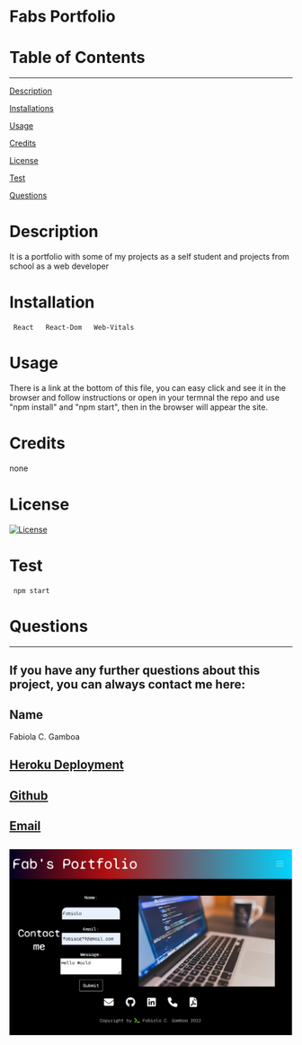 
  
  # Fabs Portfolio

  # Table of Contents
  _________________________________

[Description](#Description)

[Installations](#Installations)

[Usage](#Usage)

[Credits](#Credits)

[License](#License)

[Test](#Test)

[Questions](#Questions)
 

  # Description
   It is a portfolio with some of my projects as a self student and projects from school as a web developer

  # Installation
     React   React-Dom   Web-Vitals

  # Usage
  There is a link at the bottom of this file, you can easy click and see it in the browser and follow instructions or open in your termnal the repo and use "npm install" and "npm start", then in the browser will appear the site. 

  # Credits
  none

  # License
  [![License](https://img.shields.io/badge/License--blue.svg)](https://opensource.org/licenses/)
  
  # Test
     npm start

  # Questions
  _________________________________

  ## If you have any further questions about this project, you can always contact me here:

  ## Name
  Fabiola C. Gamboa

  ## [Heroku Deployment](https://fabs-app.herokuapp.com/)

  ## [Github](https://github.com/Fabscg)
  
  ## [Email](fabiscg79@gmail.com)

  ## ![Mock-up](./src/assets/image/react-portfolio.png)

  